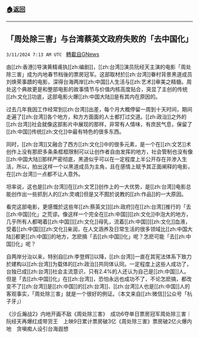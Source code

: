 ###  [:house:返回](README.md)
---


## 「周处除三害」与台湾蔡英文政府失败的「去中国化」
`3/11/2024 7:13 AM UTC ` [轉載自GNews](https://gnews.org/articles/2383582)

由[[zh:香港]]导演黄精甫执[[zh:编剧]]，[[zh:台湾]]演员阮经天主演的电影「周处除三害」成为内地春节档後的票房冠军。这部取材於[[zh:台湾]]眷村背景黑道成员刘焕荣事蹟的电影，深得台海两岸[[zh:中国]]人生活与[[zh:艺术]]审美之精髓。周处这个典故更是和整部电影的故事情节与价值内核高度贴合，突显了主创的传统[[zh:文化]]功底，这部电影火爆[[zh:中国大陆]]是有其内在原因的。

过去几年我因工作经常到[[zh:台湾]]出差，每个月大概停留一周到十天时间，期间走遍了[[zh:台湾]]各个地方，和方方面面的人士都打过交道。[[zh:政治]]之外的[[zh:台湾]]社会就像这部影片中展现的那样，非常有人情味，有庶民气息，保留了[[zh:中国]]传统[[zh:文化]]中最有特色的很多东西。

同时，[[zh:台湾]]又融合了西方[[zh:文化]]中的很多元素，是一个在[[zh:文艺]]术创作上没有那麽多条条框框限制可以让创作者自由发挥的地方，社会管制也没有像[[zh:中国大陆]]那样严密彻底，黑道似乎可以在一定程度上半公开存在并渗入生活，所以，拍出这样一个以黑道成员为主角，且在感情上赋予其正面阐释的电影，在[[zh:台湾]]一点都不让人意外。

坦率说，这也是[[zh:台湾]]在[[zh:文艺]]创作上的一大优势，是[[zh:台湾]]电影总能创作出一些抓到人的[[zh:灵魂]]但是又不囿於说教的[[zh:作品]]的一大原因。

看完这部电影，更感慨於这些年[[zh:蔡英文]][[zh:政府]]在[[zh:台湾]]推行的「去[[zh:中国]]化」之荒谬。像这样一个完全在[[zh:中国]][[zh:文化]]中泡大的地方，几乎所有人都喝着[[zh:中国]][[zh:文化]]母乳，流着[[zh:中国]][[zh:文化]]血液，受着[[zh:中国]][[zh:文化]]亲润，在人文涵养及日常生活的很多领域比[[zh:中国大陆]]都更[[zh:中国]]的地方，怎麽搞「去[[zh:中国]]化」呢？怎麽可能「去[[zh:中国]]化」呢？

自两岸分治以来，特别自[[zh:李登辉]]以降，[[zh:台湾]]一直在其宪法体系下致力於建构以[[zh:台湾]]为载体的[[zh:政治]]共同体认同。一定程度上这些人成功了，台独已成[[zh:台湾]]社会主流意识，只有2.4%的人还认为自己是[[zh:中国]]人。但是「去[[zh:中国]]化」在[[zh:台湾]]，恐怕永远也成功不了，不论怎麽搞，都改变不了[[zh:台湾]]是[[zh:中国]]的[[zh:台湾]]、[[zh:台湾]]人也是[[zh:中国]]人的客观事实，「周处除三害」就是一个很好的例证。（本文来自[[zh:微信]]公众号「杭子牙」）

《沙丘瀚战2》内地开画不敌《周处除三害》　成功6夺单日票房冠军周处除三害｜阮经天再爆红成带货王　上映9日累计票房破3亿《周处除三害》票房破2亿火爆内地　贪嗔痴人设引台海遐想
